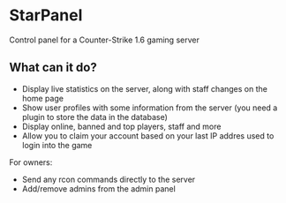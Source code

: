# StarPanel
Control panel for a Counter-Strike 1.6 gaming server

## What can it do?
- Display live statistics on the server, along with staff changes on the home page
- Show user profiles with some information from the server (you need a plugin to store the data in the database)
- Display online, banned and top players, staff and more
- Allow you to claim your account based on your last IP addres used to login into the game

For owners:
- Send any rcon commands directly to the server
- Add/remove admins from the admin panel
